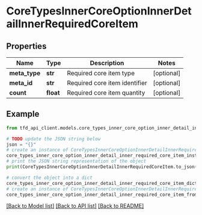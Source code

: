 # CoreTypesInnerCoreOptionInnerDetailInnerRequiredCoreItem


## Properties

Name | Type | Description | Notes
------------ | ------------- | ------------- | -------------
**meta_type** | **str** | Required core item type | [optional] 
**meta_id** | **str** | Required core item identifier | [optional] 
**count** | **float** | Required core item quantity | [optional] 

## Example

```python
from tfd_api_client.models.core_types_inner_core_option_inner_detail_inner_required_core_item import CoreTypesInnerCoreOptionInnerDetailInnerRequiredCoreItem

# TODO update the JSON string below
json = "{}"
# create an instance of CoreTypesInnerCoreOptionInnerDetailInnerRequiredCoreItem from a JSON string
core_types_inner_core_option_inner_detail_inner_required_core_item_instance = CoreTypesInnerCoreOptionInnerDetailInnerRequiredCoreItem.from_json(json)
# print the JSON string representation of the object
print(CoreTypesInnerCoreOptionInnerDetailInnerRequiredCoreItem.to_json())

# convert the object into a dict
core_types_inner_core_option_inner_detail_inner_required_core_item_dict = core_types_inner_core_option_inner_detail_inner_required_core_item_instance.to_dict()
# create an instance of CoreTypesInnerCoreOptionInnerDetailInnerRequiredCoreItem from a dict
core_types_inner_core_option_inner_detail_inner_required_core_item_from_dict = CoreTypesInnerCoreOptionInnerDetailInnerRequiredCoreItem.from_dict(core_types_inner_core_option_inner_detail_inner_required_core_item_dict)
```
[[Back to Model list]](../README.md#documentation-for-models) [[Back to API list]](../README.md#documentation-for-api-endpoints) [[Back to README]](../README.md)


